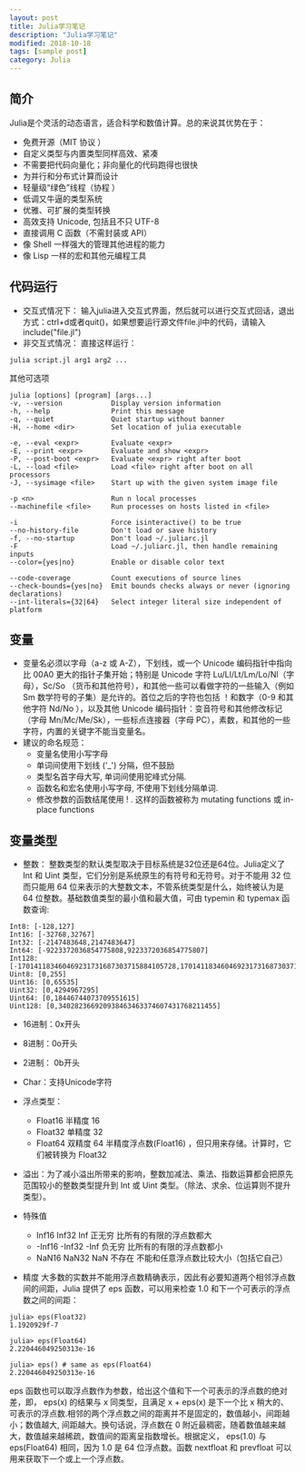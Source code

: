 ```yaml
---
layout: post
title: Julia学习笔记
description: "Julia学习笔记"
modified: 2018-10-18
tags: [sample post]
category: Julia
---
```


## 简介
Julia是个灵活的动态语言，适合科学和数值计算。总的来说其优势在于：
+ 免费开源（MIT 协议 ）
+ 自定义类型与内置类型同样高效、紧凑
+ 不需要把代码向量化；非向量化的代码跑得也很快
+ 为并行和分布式计算而设计
+ 轻量级“绿色”线程（协程 ）
+ 低调又牛逼的类型系统
+ 优雅、可扩展的类型转换
+ 高效支持 Unicode, 包括且不只 UTF-8
+ 直接调用 C 函数（不需封装或 API）
+ 像 Shell 一样强大的管理其他进程的能力
+ 像 Lisp 一样的宏和其他元编程工具

## 代码运行
+ 交互式情况下：
  输入julia进入交互式界面，然后就可以进行交互式回话，退出方式：ctrl+d或者quit()，如果想要运行源文件file.jl中的代码，请输入include("file.jl")
+ 非交互式情况：
直接这样运行：
```
julia script.jl arg1 arg2 ...
```
其他可选项
```
julia [options] [program] [args...]
-v, --version            Display version information
-h, --help               Print this message
-q, --quiet              Quiet startup without banner
-H, --home <dir>         Set location of julia executable

-e, --eval <expr>        Evaluate <expr>
-E, --print <expr>       Evaluate and show <expr>
-P, --post-boot <expr>   Evaluate <expr> right after boot
-L, --load <file>        Load <file> right after boot on all processors
-J, --sysimage <file>    Start up with the given system image file

-p <n>                   Run n local processes
--machinefile <file>     Run processes on hosts listed in <file>

-i                       Force isinteractive() to be true
--no-history-file        Don't load or save history
-f, --no-startup         Don't load ~/.juliarc.jl
-F                       Load ~/.juliarc.jl, then handle remaining inputs
--color={yes|no}         Enable or disable color text

--code-coverage          Count executions of source lines
--check-bounds={yes|no}  Emit bounds checks always or never (ignoring declarations)
--int-literals={32|64}   Select integer literal size independent of platform
```

## 变量
+ 变量名必须以字母（a-z 或 A-Z），下划线，或一个 Unicode 编码指针中指向比 00A0 更大的指针子集开始；特别是 Unicode 字符 Lu/Ll/Lt/Lm/Lo/Nl（字母），Sc/So （货币和其他符号），和其他一些可以看做字符的一些输入（例如 Sm 数学符号的子集）是允许的。首位之后的字符也包括 ！和数字（0-9 和其他字符 Nd/No ），以及其他 Unicode 编码指针：变音符号和其他修改标记（字母 Mn/Mc/Me/Sk），一些标点连接器（字母 PC），素数，和其他的一些字符，内置的关键字不能当变量名。
+ 建议的命名规范：
  + 变量名使用小写字母
  + 单词间使用下划线 ('_') 分隔，但不鼓励
  + 类型名首字母大写, 单词间使用驼峰式分隔.
  + 函数名和宏名使用小写字母, 不使用下划线分隔单词.
  + 修改参数的函数结尾使用 ! . 这样的函数被称为 mutating functions 或 in-place functions

## 变量类型
+ 整数： 整数类型的默认类型取决于目标系统是32位还是64位。Julia定义了 Int 和 Uint 类型，它们分别是系统原生的有符号和无符号。对于不能用 32 位而只能用 64 位来表示的大整数文本，不管系统类型是什么，始终被认为是 64 位整数。基础数值类型的最小值和最大值，可由 typemin 和 typemax 函数查询:
```
Int8: [-128,127]
Int16: [-32768,32767]
Int32: [-2147483648,2147483647]
Int64: [-9223372036854775808,9223372036854775807]
Int128: [-170141183460469231731687303715884105728,170141183460469231731687303715884105727]
Uint8: [0,255]
Uint16: [0,65535]
Uint32: [0,4294967295]
Uint64: [0,18446744073709551615]
Uint128: [0,340282366920938463463374607431768211455]
```
  + 16进制：0x开头
  + 8进制：0o开头
  + 2进制： 0b开头
+ Char：支持Unicode字符
+ 浮点类型：
  + Float16    半精度    16
  + Float32    单精度    32
  + Float64    双精度    64
  半精度浮点数(Float16) ，但只用来存储。计算时，它们被转换为 Float32 
+ 溢出：为了减小溢出所带来的影响，整数加减法、乘法、指数运算都会把原先范围较小的整数类型提升到 Int 或 Uint 类型。（除法、求余、位运算则不提升类型）。
+ 特殊值       
  + Inf16    Inf32    Inf    正无穷    比所有的有限的浮点数都大
  + -Inf16    -Inf32    -Inf    负无穷    比所有的有限的浮点数都小
  + NaN16    NaN32    NaN    不存在    不能和任意浮点数比较大小（包括它自己）

+ 精度
大多数的实数并不能用浮点数精确表示，因此有必要知道两个相邻浮点数间的间距，Julia 提供了 eps 函数，可以用来检查 1.0 和下一个可表示的浮点数之间的间距：
```
julia> eps(Float32)
1.1920929f-7

julia> eps(Float64)
2.220446049250313e-16

julia> eps() # same as eps(Float64)
2.220446049250313e-16
```
eps 函数也可以取浮点数作为参数，给出这个值和下一个可表示的浮点数的绝对差，即， eps(x) 的结果与 x 同类型，且满足 x + eps(x) 是下一个比 x 稍大的、可表示的浮点数.相邻的两个浮点数之间的距离并不是固定的，数值越小，间距越小；数值越大, 间距越大。换句话说，浮点数在 0 附近最稠密，随着数值越来越大，数值越来越稀疏，数值间的距离呈指数增长。根据定义， eps(1.0) 与 eps(Float64) 相同，因为 1.0 是 64 位浮点数。函数 nextfloat 和 prevfloat 可以用来获取下一个或上一个浮点数。




